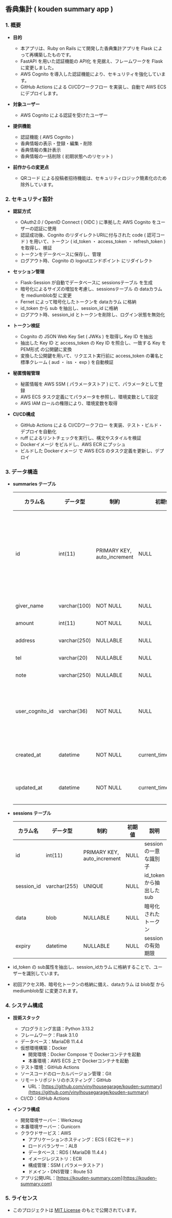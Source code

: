 ## 香典集計 ( kouden summary app )

### 1. 概要
  - **目的**
    - 本アプリは、Ruby on Rails にて開発した香典集計アプリを Flask によって再構築したものです。
    - FastAPI を用いた認証機能の API化 を見据え、フレームワークを Flask に変更しました。
    - AWS Cognito を導入した認証機能により、セキュリティを強化しています。
    - GitHub Actions による CI/CDワークフロー を実装し、自動で AWS ECS にデプロイします。

  - **対象ユーザー**
    - AWS Cognito による認証を受けたユーザー

  - **提供機能**
    - 認証機能 ( AWS Cognito )
    - 香典情報の表示・登録・編集・削除
    - 香典情報の集計表示
    - 香典情報の一括削除 ( 初期状態へのリセット )

  - **前作からの変更点**
    - QRコード による投稿者招待機能は、セキュリティロジック簡素化のため除外しています。

### 2. セキュリティ設計
  - **認証方式**
    - OAuth2.0 / OpenID Connect ( OIDC ) に準拠した AWS Cognito をユーザーの認証に使用
    - 認証成功後、Cognito のリダイレクトURIに付与された code ( 認可コード ) を用いて、トークン ( id_token ・ access_token ・ refresh_token ) を取得し、検証
    - トークンをデータベースに保存し、管理
    - ログアウト時、Cognito の logoutエンドポイント にリダイレクト

  - **セッション管理**
    - Flask-Session が自動でデータベースに sessionsテーブル を生成
    - 暗号化によるサイズの増加を考慮し、sessionsテーブル の dataカラム を mediumblob型 に変更
    - Fernet によって暗号化したトークンを dataカラム に格納
    - id_token から sub を抽出し、session_id に格納
    - ログアウト時、session_id とトークンを削除し、ログイン状態を無効化

  - **トークン検証**
    - Cognito の JSON Web Key Set ( JWKs ) を取得し Key ID を抽出
    - 抽出した Key ID と access_token の Key ID を照合し、一致する Key を PEM形式 の公開鍵に変換
    - 変換した公開鍵を用いて、リクエスト実行前に access_token の署名と標準クレーム ( aud ・ iss ・ exp ) を自動検証

  - **秘匿情報管理**
    - 秘匿情報を AWS SSM ( パラメータストア ) にて、パラメータとして登録
    - AWS ECS タスク定義にてパラメータを参照し、環境変数として設定
    - AWS IAM ロールの権限により、環境変数を取得

  - **CI/CD構成**
    - GitHub Actions による CI/CDワークフロー を実装、テスト・ビルド・デプロイを自動化
    - ruff によるリントチェックを実行し、構文やスタイルを検証
    - Dockerイメージ をビルドし、AWS ECR にプッシュ
    - ビルドした Dockerイメージ で AWS ECS のタスク定義を更新し、デプロイ

### 3. データ構造
  - **summaries テーブル**

    | カラム名         | データ型        | 制約                              | 初期値              | 説明                               |
    |------------------|-----------------|-----------------------------------|---------------------|------------------------------------|
    | id               | int(11)         | PRIMARY KEY, auto_increment       | NULL                | 香典情報の一意な識別子             |
    | giver_name       | varchar(100)    | NOT NULL                          | NULL                | 氏名                               |
    | amount           | int(11)         | NOT NULL                          | NULL                | 金額                               |
    | address          | varchar(250)    | NULLABLE                          | NULL                | 住所                               |
    | tel              | varchar(20)     | NULLABLE                          | NULL                | 電話                               |
    | note             | varchar(250)    | NULLABLE                          | NULL                | 備考                               |
    | user_cognito_id  | varchar(36)     | NOT NULL                          | NULL                | ユーザー識別ID   |
    | created_at       | datetime        | NOT NULL                          | current_timestamp() | 登録日時                           |
    | updated_at       | datetime        | NOT NULL                          | current_timestamp() | 更新日時                           |

  - **sessions テーブル**

    | カラム名   | データ型        | 制約                              | 初期値 | 説明                           |
    |------------|-----------------|-----------------------------------|--------|--------------------------------|
    | id         | int(11)         | PRIMARY KEY, auto_increment       | NULL   | session の一意な識別子       |
    | session_id | varchar(255)    | UNIQUE                            | NULL   |  id_token から抽出した sub     |
    | data       | blob            | NULLABLE                          | NULL   | 暗号化されたトークン           |
    | expiry     | datetime        | NULLABLE                          | NULL   | session の有効期限           |

  - id_token の sub属性を抽出し、session_idカラム に格納することで、ユーザーを識別しています。
  - 初回アクセス時、暗号化トークンの格納に備え、dataカラム は blob型 から mediumblob型 に変更されます。

### 4. システム構成
  - **技術スタック**
    - プログラミング言語：Python 3.13.2
    - フレームワーク：Flask 3.1.0
    - データベース：MariaDB 11.4.4
    - 仮想環境構築：Docker
      - 開発環境：Docker Compose で Dockerコンテナを起動
      - 本番環境：AWS ECS 上で Dockerコンテナを起動
    - テスト環境：GitHub Actions
    - ソースコードのローカルバージョン管理：Git
    - リモートリポジトリのホスティング：GitHub
      - URL：[https://github.com/vinylhousegarage/kouden-summary](https://github.com/vinylhousegarage/kouden-summary)
    - CI/CD：GitHub Actions

  - **インフラ構成**
    - 開発環境サーバー：Werkzeug
    - 本番環境サーバー：Gunicorn
    - クラウドサービス：AWS
      - アプリケーションホスティング：ECS ( EC2モード )
      - ロードバランサー：ALB
      - データベース：RDS ( MariaDB 11.4.4 )
      - イメージレジストリ：ECR
      - 構成管理：SSM ( パラメータストア )
      - ドメイン・DNS管理：Route 53
    - アプリ公開URL：[https://kouden-summary.com](https://kouden-summary.com)

### 5. ライセンス
  - このプロジェクトは [MIT License](https://github.com/vinylhousegarage/kouden-summary/blob/main/LICENSE) のもとで公開されています。
